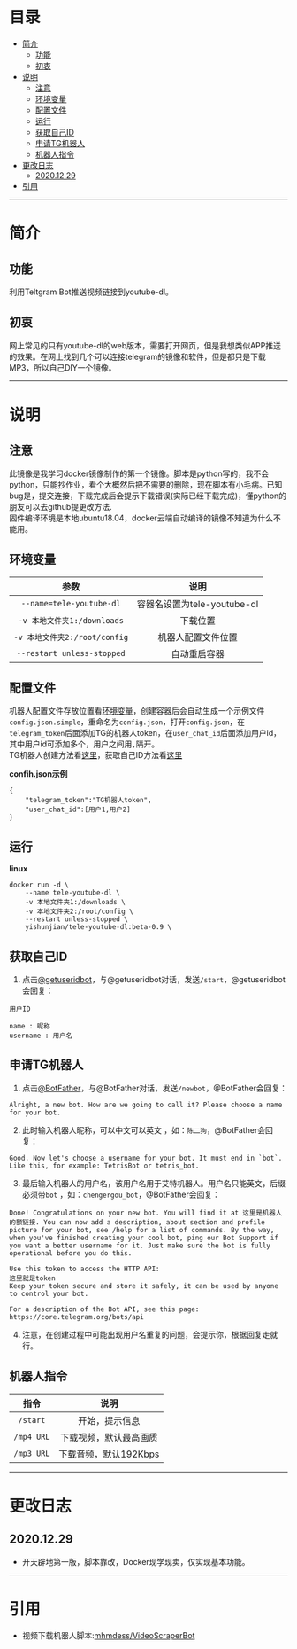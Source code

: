 <h1 id="目录">目录</h1>

* [简介](#简介)  
	* [功能](#功能)  
	* [初衷](#初衷)  
* [说明](#说明)  
	* [注意](#注意)  
	* [环境变量](#环境变量)  
	* [配置文件](#配置文件)  
	* [运行](#运行)  
	* [获取自己ID](#获取自己ID)  
	* [申请TG机器人](#申请TG机器人)  
	* [机器人指令](#机器人指令)
* [更改日志](#更改日志)  
	* [2020.12.29](#2020.12.29)  
* [引用](#引用)  

---



<h1 id="简介">简介</h1>  

<h2 id="功能">功能</h2>  

利用Teltgram Bot推送视频链接到youtube-dl。

<h2 id="初衷">初衷</h2>  

网上常见的只有youtube-dl的web版本，需要打开网页，但是我想类似APP推送的效果。在网上找到几个可以连接telegram的镜像和软件，但是都只是下载MP3，所以自己DIY一个镜像。  

---

 

<h1 id="说明">说明</h1>  

<h2 id="注意">注意</h2>  

此镜像是我学习docker镜像制作的第一个镜像。脚本是python写的，我不会python，只能抄作业，看个大概然后把不需要的删除，现在脚本有小毛病。已知bug是，提交连接，下载完成后会提示下载错误(实际已经下载完成)，懂python的朋友可以去github提更改方法.    
固件编译环境是本地ubuntu18.04，docker云端自动编译的镜像不知道为什么不能用。

<h2 id="环境变量">环境变量</h2>  

|参数|说明|
|:----:|:----:|
|`--name=tele-youtube-dl`|容器名设置为tele-youtube-dl|
|`-v 本地文件夹1:/downloads`|下载位置|
|`-v 本地文件夹2:/root/config`|机器人配置文件位置|
|`--restart unless-stopped`|自动重启容器|

<h2 id="配置文件">配置文件</h2>  

机器人配置文件存放位置看[环境变量](#环境变量)，创建容器后会自动生成一个示例文件`config.json.simple`，重命名为`config.json`，打开`config.json`，在`telegram_token`后面添加TG的机器人token，在`user_chat_id`后面添加用户id，其中用户id可添加多个，用户之间用`,`隔开。  
TG机器人创建方法看[这里](#申请TG机器人)，获取自己ID方法看[这里](#获取自己ID)  

**confih.json示例**

```
{
	"telegram_token":"TG机器人token",
	"user_chat_id":[用户1,用户2]
}
```

<h2 id="运行">运行</h2> 

**linux**

```
docker run -d \
	--name tele-youtube-dl \
	-v 本地文件夹1:/downloads \
	-v 本地文件夹2:/root/config \
	--restart unless-stopped \
	yishunjian/tele-youtube-dl:beta-0.9 \
```

<h2 id="获取自己ID">获取自己ID</h2>  

1. 点击[@getuseridbot](https://t.me/getuseridbot)，与@getuseridbot对话，发送`/start`，@getuseridbot会回复：

```
用户ID

name : 昵称
username : 用户名    
```

<h2 id="申请TG机器人">申请TG机器人</h2>  

1. 点击[@BotFather](https://t.me/BotFather)，与@BotFather对话，发送`/newbot`，@BotFather会回复：

```
Alright, a new bot. How are we going to call it? Please choose a name for your bot.
```

2. 此时输入机器人昵称，可以中文可以英文 ，如：`陈二狗`，@BotFather会回复：

```
Good. Now let's choose a username for your bot. It must end in `bot`. Like this, for example: TetrisBot or tetris_bot.
```

3. 最后输入机器人的用户名，该用户名用于艾特机器人。用户名只能英文，后缀必须带`bot` ，如：`chengergou_bot`，@BotFather会回复：

```
Done! Congratulations on your new bot. You will find it at 这里是机器人的额链接. You can now add a description, about section and profile picture for your bot, see /help for a list of commands. By the way, when you've finished creating your cool bot, ping our Bot Support if you want a better username for it. Just make sure the bot is fully operational before you do this.

Use this token to access the HTTP API:
这里就是token
Keep your token secure and store it safely, it can be used by anyone to control your bot.

For a description of the Bot API, see this page: https://core.telegram.org/bots/api
```

4. 注意，在创建过程中可能出现用户名重复的问题，会提示你，根据回复走就行。




<h2 id="机器人指令">机器人指令</h2>  

|指令|说明|
|:----:|:----:|
|`/start`|开始，提示信息|
|`/mp4 URL`|下载视频，默认最高画质|
|`/mp3 URL`|下载音频，默认192Kbps|

---



<h1 id="更改日志">更改日志</h1>  

<h2 id="2020.12.29">2020.12.29</h2>  

* 开天辟地第一版，脚本靠改，Docker现学现卖，仅实现基本功能。

---



<h1 id="引用">引用</h1>  

* 视频下载机器人脚本:[mhmdess/VideoScraperBot](https://github.com/mhmdess/VideoScraperBot)  

